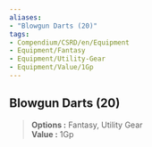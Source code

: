 ```yaml
---
aliases:
- "Blowgun Darts (20)"
tags:
- Compendium/CSRD/en/Equipment
- Equipment/Fantasy
- Equipment/Utility-Gear
- Equipment/Value/1Gp
---
```


  
## Blowgun Darts (20)  
  
>  
> **Options :** Fantasy, Utility Gear  
> **Value :** 1Gp